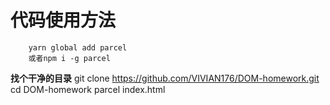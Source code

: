 # 代码使用方法
        yarn global add parcel
        或者npm i -g parcel
**找个干净的目录**
        git clone https://github.com/VIVIAN176/DOM-homework.git
        cd DOM-homework
        parcel index.html

